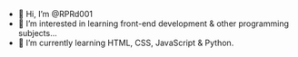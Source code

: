 - 👋 Hi, I’m @RPRd001
- 👀 I’m interested in learning front-end development & other programming subjects...
- 🌱 I’m currently learning HTML, CSS, JavaScript & Python.
